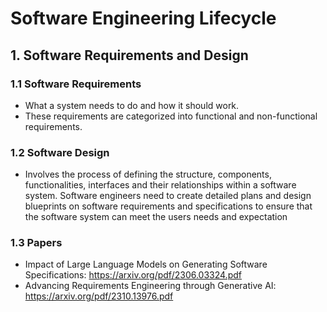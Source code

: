 # Software Engineering Lifecycle

## 1. Software Requirements and Design
### 1.1 Software Requirements
- What a system needs to do and how it should work. 
- These requirements are categorized into functional and non-functional requirements.

### 1.2 Software Design
- Involves the process of defining the structure, components, functionalities, interfaces and their relationships within a software system.
Software engineers need to create detailed plans and design blueprints on software requirements and specifications to ensure that the software system can meet the users needs and expectation

### 1.3 Papers
-  Impact of Large Language Models on Generating
Software Specifications: https://arxiv.org/pdf/2306.03324.pdf
 - Advancing Requirements Engineering through
Generative AI: https://arxiv.org/pdf/2310.13976.pdf